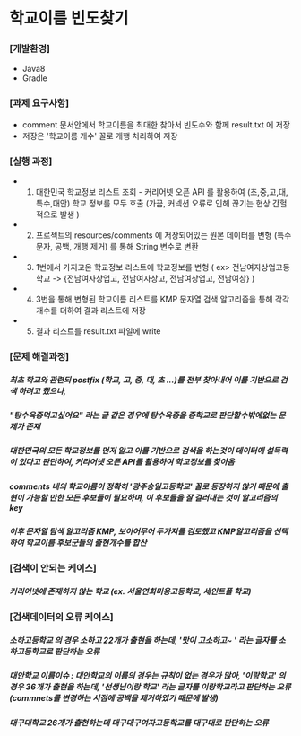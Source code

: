# 학교이름 빈도찾기

### [개발환경]
 * Java8
 * Gradle
 

### [과제 요구사항]
 * comment 문서안에서 학교이름을 최대한 찾아서 빈도수와 함께 result.txt 에 저장
 * 저장은 '학교이름 개수' 꼴로 개행 처리하여 저장



### [실행 과정]
* 1. 대한민국 학교정보 리스트 조회 - 커리어넷 오픈 API 를 활용하여 (초,중,고,대,특수,대안) 학교 정보를 모두 호출 (가끔, 커넥션 오류로 인해 끊기는 현상 간헐 적으로 발생 )
* 2. 프로젝트의 resources/comments 에 저장되어있는 원본 데이터를 변형 (특수문자, 공백, 개행 제거) 를 통해 String 변수로 변환
* 3. 1번에서 가지고온 학교정보 리스트에 학교정보를 변형 ( ex> 전남여자상업고등학교 -> {전남여자상업고, 전남여자상고, 전남여상업고, 전남여상} ) 
* 4. 3번을 통해 변형된 학교이름 리스트를 KMP 문자열 검색 알고리즘을 통해 각각 개수를 더하여 결과 리스트에 저장
* 5. 결과 리스트를 result.txt 파일에 write



### [문제 해결과정]
##### 최초 학교와 관련되 postfix (학교, 고, 중, 대, 초 ...)를 전부 찾아내어 이를 기반으로 검색 하려고 했으나, 
##### "탕수육중먹고싶어요" 라는 글 같은 경우에 탕수육중을 중학교로 판단할수밖에없는 문제가 존재
##### 대한민국의 모든 학교정보를 먼저 알고 이를 기반으로 검색을 하는것이 데이터에 설득력이 있다고 판단하여, 커리어넷 오픈 API를 활용하여 학교정보를 찾아옴
##### comments 내의 학교이름이 정확히 '광주숭일고등학교' 꼴로 등장하지 않기 때문에 출현이 가능할 만한 모든 후보들이 필요하며, 이 후보들을 잘 걸러내는 것이 알고리즘의 key
##### 이후 문자열 탐색 알고리즘 KMP, 보이어무어 두가지를 검토했고 KMP알고리즘을 선택하여 학교이름 후보군들의 출현개수를 합산



### [검색이 안되는 케이스]
##### 커리어넷에 존재하지 않는 학교 (ex. 서울연희미용고등학교, 세인트폴 학교)



### [검색데이터의 오류 케이스]
##### 소하고등학교 의 경우 소하고 22개가 출현을 하는데, '맛이 고소하고~ ' 라는 글자를 소하고등학교로 판단하는 오류
##### 대안학교 이름이슈 : 대안학교의 이름의 경우는 규칙이 없는 경우가 많아, '이랑학교' 의 경우 36개가 출현을 하는데, '선생님이랑 학교' 라는 글자를 이랑학교라고 판단하는 오류 (commnets를 변경하는 시점에 공백을 제거하였기 때문에 발생)
##### 대구대학교 26개가 출현하는데 대구대구여자고등학교를 대구대로 판단하는 오류
